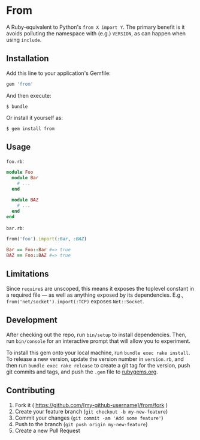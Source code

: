# From

A Ruby-equivalent to Python's `from X import Y`. The primary benefit is it avoids polluting the namespace with (e.g.) `VERSION`, as can happen when using `include`.

## Installation

Add this line to your application's Gemfile:

```ruby
gem 'from'
```

And then execute:

    $ bundle

Or install it yourself as:

    $ gem install from

## Usage

`foo.rb`:

```ruby
module Foo
  module Bar
    # ...
  end

  module BAZ
    # ...
  end
end
```

`bar.rb`:

```ruby
from('foo').import(:Bar, :BAZ)

Bar == Foo::Bar #=> true
BAZ == Foo::BAZ #=> true
```

## Limitations

Since `require`s are unscoped, this means it exposes the toplevel constant in a required file — as well as anything exposed by its dependencies. E.g., `from('net/socket').import(:TCP)` exposes `Net::Socket`.

## Development

After checking out the repo, run `bin/setup` to install dependencies. Then, run `bin/console` for an interactive prompt that will allow you to experiment.

To install this gem onto your local machine, run `bundle exec rake install`. To release a new version, update the version number in `version.rb`, and then run `bundle exec rake release` to create a git tag for the version, push git commits and tags, and push the `.gem` file to [rubygems.org](https://rubygems.org).

## Contributing

1. Fork it ( https://github.com/[my-github-username]/from/fork )
2. Create your feature branch (`git checkout -b my-new-feature`)
3. Commit your changes (`git commit -am 'Add some feature'`)
4. Push to the branch (`git push origin my-new-feature`)
5. Create a new Pull Request

